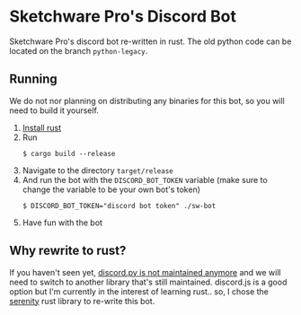 # Sketchware Pro's Discord Bot
Sketchware Pro's discord bot re-written in rust. The old python code can be located on the branch `python-legacy`.

## Running
We do not nor planning on distributing any binaries for this bot, so you will need to build it yourself.

 1. [Install rust](https://www.rust-lang.org/tools/install)
 2. Run
    ```console
    $ cargo build --release
    ```
 3. Navigate to the directory `target/release`
 4. And run the bot with the `DISCORD_BOT_TOKEN` variable (make sure to change the variable to be your own bot's token)
    ```console
    $ DISCORD_BOT_TOKEN="discord bot token" ./sw-bot
    ```
 5. Have fun with the bot

## Why rewrite to rust?
If you haven't seen yet, [discord.py is not maintained anymore](https://gist.github.com/Rapptz/4a2f62751b9600a31a0d3c78100287f1) and we will need to switch to another library that's still maintained. discord.js is a good option but I'm currently in the interest of learning rust.. so, I chose the [serenity](https://github.com/serenity-rs/serenity) rust library to re-write this bot.
